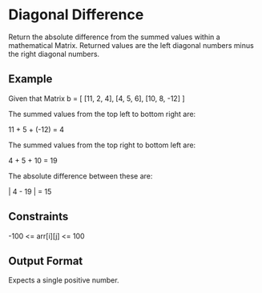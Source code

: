 # Diagonal Difference

Return the absolute difference from the summed values within a mathematical Matrix. Returned values are the left diagonal numbers minus the right diagonal numbers.


## Example
Given that Matrix b = [
    [11, 2, 4],
    [4, 5, 6],
    [10, 8, -12]
]

The summed values from the top left to bottom right are:

11 + 5 + (-12) = 4

The summed values from the top right to bottom left are:

4 + 5 + 10 = 19

The absolute difference between these are:

| 4 - 19 | = 15


## Constraints
-100 <= arr[i][j] <= 100


## Output Format
Expects a single positive number.